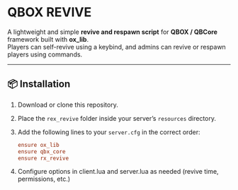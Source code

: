 # QBOX REVIVE

A lightweight and simple **revive and respawn script** for **QBOX / QBCore** framework built with **ox_lib**.  
Players can self-revive using a keybind, and admins can revive or respawn players using commands.

---

## 📦 Installation

1. Download or clone this repository.  
2. Place the `rex_revive` folder inside your server’s `resources` directory.  
3. Add the following lines to your `server.cfg` in the correct order:

   ```cfg
   ensure ox_lib
   ensure qbx_core
   ensure rx_revive
   
4. Configure options in client.lua and server.lua as needed (revive time, permissions, etc.)

